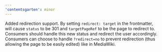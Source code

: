 ```yaml
---
'contentsgarten': minor
---
```


Added redirection support. By setting `redirect: target` in the frontmatter, will cause `status` to be 301 and `targetPageRef` to be the page to redirect to. Consumers should handle this new status and redirect the user accordingly. Consumers can choose to handle `?redirect=no` to prevent redirection (thus allowing the page to be easily edited) like in MediaWiki.

